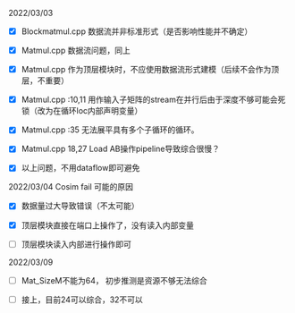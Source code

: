 2022/03/03

- [x] Blockmatmul.cpp 数据流并非标准形式（是否影响性能并不确定）

- [x] Matmul.cpp 数据流问题，同上

- [x] Matmul.cpp 作为顶层模块时，不应使用数据流形式建模（后续不会作为顶层，不重要）

- [x] Matmul.cpp :10,11 用作输入子矩阵的stream在并行后由于深度不够可能会死锁（改为在循环loc内部声明变量）

- [x] Matmul.cpp :35 无法展平具有多个子循环的循环。

- [x] Matmul.cpp 18,27 Load AB操作pipeline导致综合很慢？

- [x] 以上问题，不用dataflow即可避免

2022/03/04 Cosim fail 可能的原因

- [x] 数据量过大导致错误（不太可能）

- [x] 顶层模块直接在端口上操作了，没有读入内部变量

- [ ] 顶层模块读入内部进行操作即可

2022/03/09

- [ ] Mat_SizeM不能为64， 初步推测是资源不够无法综合

- [ ] 接上，目前24可以综合，32不可以
  
  
